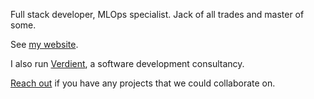 Full stack developer, MLOps specialist. Jack of all trades and master of some.

See [my website](https://tom-dickson.com).

I also run [Verdient](https://verdient.co.uk/), a software development consultancy.

[Reach out](mailto:tajdickson@protonmail.com) if you have any projects that we could collaborate on.
